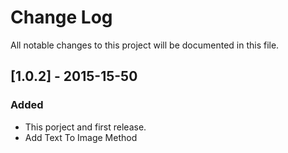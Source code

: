 # Change Log
All notable changes to this project will be documented in this file.

## [1.0.2] - 2015-15-50
### Added
- This porject and first release.
- Add Text To Image Method
